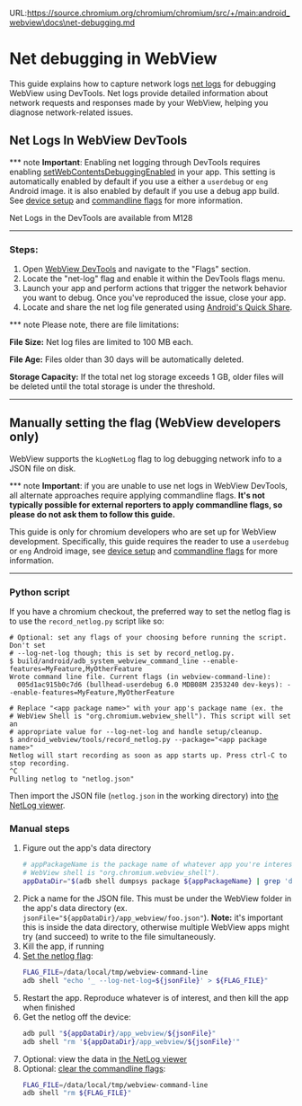 URL:https://source.chromium.org/chromium/chromium/src/+/main:android_webview\docs\net-debugging.md
# Net debugging in WebView

This guide explains how to capture network logs [net logs](https://www.chromium.org/for-testers/providing-network-details/)
for debugging WebView using DevTools. Net logs provide detailed information about
network requests and responses made by your WebView, helping you diagnose
network-related issues.

## Net Logs In WebView DevTools

*** note
**Important**: Enabling net logging through DevTools requires enabling
[setWebContentsDebuggingEnabled](https://developer.chrome.com/docs/devtools/remote-debugging/webviews)
in your app. This setting is automatically enabled by default if you use a
either a `userdebug` or `eng` Android image. it is also enabled by default if
you use a debug app build. See [device setup](device-setup.md) and [commandline flags](commandline-flags.md)
for more information.

Net Logs in the DevTools are available from M128
***

### Steps:

1. Open [WebView DevTools](https://chromium.googlesource.com/chromium/src/+/a326b853919f482d7e9c67fe7e492ae060cb4851/android_webview/docs/developer-ui.md)
and navigate to the "Flags" section.
1. Locate the "net-log" flag and enable it within the DevTools flags menu.
1. Launch your app and perform actions that trigger the network behavior you
want to debug. Once you've reproduced the issue, close your app.
1. Locate and share the net log file generated using [Android's Quick Share](https://support.google.com/android/answer/9286773?hl=en).

*** note
Please note, there are file limitations:

**File Size:** Net log files are limited to 100 MB each.

**File Age:** Files older than 30 days will be automatically deleted.

**Storage Capacity:** If the total net log storage exceeds 1 GB, older files
will be deleted until the total storage is under the threshold.
***

## Manually setting the flag (WebView developers only)

WebView supports the `kLogNetLog` flag to log debugging network info to a JSON
file on disk.

*** note
**Important**: if you are unable to use net logs in WebView DevTools, all
alternate approaches require applying commandline flags. **It's not typically
possible for external reporters to apply commandline flags, so please do not
ask them to follow this guide.**

This guide is only for chromium developers who are set up for WebView
development. Specifically, this guide requires the reader to use a `userdebug`
or `eng` Android image, see [device setup](device-setup.md) and [commandline
flags](commandline-flags.md) for more information.
***

### Python script

If you have a chromium checkout, the preferred way to set the netlog flag is to
use the `record_netlog.py` script like so:

```shell
# Optional: set any flags of your choosing before running the script. Don't set
# --log-net-log though; this is set by record_netlog.py.
$ build/android/adb_system_webview_command_line --enable-features=MyFeature,MyOtherFeature
Wrote command line file. Current flags (in webview-command-line):
  005d1ac915b0c7d6 (bullhead-userdebug 6.0 MDB08M 2353240 dev-keys): --enable-features=MyFeature,MyOtherFeature

# Replace "<app package name>" with your app's package name (ex. the
# WebView Shell is "org.chromium.webview_shell"). This script will set an
# appropriate value for --log-net-log and handle setup/cleanup.
$ android_webview/tools/record_netlog.py --package="<app package name>"
Netlog will start recording as soon as app starts up. Press ctrl-C to stop recording.
^C
Pulling netlog to "netlog.json"
```

Then import the JSON file (`netlog.json` in the working directory) into [the
NetLog viewer][1].

### Manual steps

1. Figure out the app's data directory
   ```sh
   # appPackageName is the package name of whatever app you're interested (ex.
   # WebView shell is "org.chromium.webview_shell").
   appDataDir="$(adb shell dumpsys package ${appPackageName} | grep 'dataDir=' | sed 's/^ *dataDir=//')" && \
   ```
1. Pick a name for the JSON file. This must be under the WebView folder in the
   app's data directory (ex. `jsonFile="${appDataDir}/app_webview/foo.json"`).
   **Note:** it's important this is inside the data directory, otherwise
   multiple WebView apps might try (and succeed) to write to the file
   simultaneously.
1. Kill the app, if running
1. [Set the netlog flag](commandline-flags.md):
   ```sh
   FLAG_FILE=/data/local/tmp/webview-command-line
   adb shell "echo '_ --log-net-log=${jsonFile}' > ${FLAG_FILE}"
   ```
1. Restart the app. Reproduce whatever is of interest, and then kill the app
   when finished
1. Get the netlog off the device:
   ```sh
   adb pull "${appDataDir}/app_webview/${jsonFile}"
   adb shell "rm '${appDataDir}/app_webview/${jsonFile}'"
   ```
1. Optional: view the data in [the NetLog viewer][1]
1. Optional: [clear the commandline flags](commandline-flags.md):
   ```sh
   FLAG_FILE=/data/local/tmp/webview-command-line
   adb shell "rm ${FLAG_FILE}"
   ```

[1]: https://netlog-viewer.appspot.com/#import
